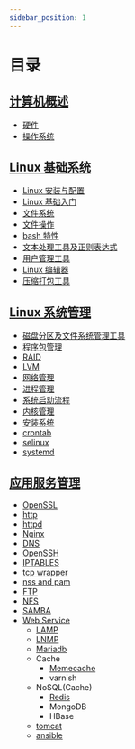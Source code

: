 ```yaml
---
sidebar_position: 1
---
```


# 目录

## [计算机概述](./introduction-to-computers/)

- [硬件](./introduction-to-computers/computer-concepts/)
- [操作系统](./introduction-to-computers/operating-system/)

## [Linux 基础系统](./linux-basic-system/)

- [Linux 安装与配置](./linux-basic-system/setup-setting/)
- [Linux 基础入门](./linux-basic-system/linux-basic/)
- [文件系统](./linux-basic-system/file-system/)
- [文件操作](./linux-basic-system/file-opera/)
- [bash 特性](./linux-basic-system/bash/)
- [文本处理工具及正则表达式](./linux-basic-system/text-manipulation-regular-expression/)
- [用户管理工具](./linux-basic-system/user-manager/)
- [Linux 编辑器](./linux-basic-system/editor/)
- [压缩打包工具](./linux-basic-system/compression-packing/)



## [Linux 系统管理](./system-management/)

- [磁盘分区及文件系统管理工具](./system-management/disk-partition/)
- [程序包管理](./system-management/package/)
- [RAID](./system-management/raid/)
- [LVM](./system-management/lvm/)
- [网络管理](./system-management/network/)
- [进程管理](./system-management/process/)
- [系统启动流程](./system-management/startup/)
- [内核管理](./system-management/kernel-module/)
- [安装系统](./system-management/setup-system/)
- [crontab](./system-management/crontab/)
- [selinux](./system-management/selinux/)  
- [systemd](./system-management/systemd/)


## [应用服务管理](./application-service/)

- [OpenSSL](./application-service/openssl/)
- [http](./application-service/http/)
- [httpd](./application-service/httpd/)
- [Nginx](./application-service/nginx/)
- [DNS](./application-service/dns/)
- [OpenSSH](./application-service/openssh/)
- [IPTABLES](./application-service/iptables/)
- [tcp wrapper](./application-service/tcp-wrapper/)
- [nss and pam](./application-service/nss-pam/)
- [FTP](./application-service/ftp/)
- [NFS](./application-service/nfs/)
- [SAMBA](./application-service/samba/)
- [Web Service](./application-service/webservice/)
  - [LAMP](./application-service/lamp/)
  - [LNMP](./application-service/lnmp/)
  - [Mariadb](./application-service/mariadb/)
  - Cache
    - [Memecache](./application-service/memcached/)
    - varnish
  - NoSQL(Cache)
    - [Redis](./application-service/redis/)
    - MongoDB
    - HBase
  - [tomcat](./application-service/tomcat/)
  - [ansible](./application-service/ansible/)